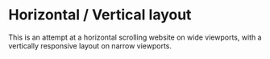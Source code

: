 # Horizontal / Vertical layout
This is an attempt at a horizontal scrolling website on wide viewports, with a vertically responsive layout on narrow viewports.
